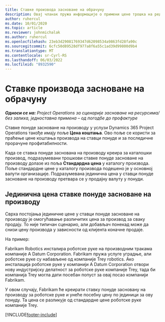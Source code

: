 ```yaml
---
title: Ставке производа засноване на обрачуну
description: Овај чланак пружа информације о примени цене трошка на ред понуде засноване на производу.
author: ruhercul
ms.date: 10/01/2020
ms.topic: article
ms.reviewer: johnmichalak
ms.author: ruhercul
ms.openlocfilehash: 23eb3d29081769347d62098534a9863fd28fa90c
ms.sourcegitcommit: 6cfc50d89528df977a8f6a55c1ad39d99800d9b4
ms.translationtype: MT
ms.contentlocale: sr-Cyrl-RS
ms.lasthandoff: 06/03/2022
ms.locfileid: "8932590"
---
```

# <a name="costing-product-based-quote-lines"></a>Ставке производа засноване на обрачуну

_**Односи се на:** Project Operations за сценарије засноване на ресурсима/без залиха, једноставна примена – од погодбе до профактуре_


Ставке понуде засноване на производу у услузи Dynamics 365 Project Operations такође имају поље **Цена коштања**. Ово поље се користи за праћење цене коштања производа на ставци понуде и за последичне прорачуне профитабилности.

Када се ставка понуде заснована на производу креира за каталошки производ, подразумевани трошкови ставке понуде засноване на производу долазе из поља **Стандардна цена** у каталогу производа. Поље стандардне цене у каталогу производа подешено је у основној валути организације. Подразумевана јединична цена у ставци понуде засноване на производу претвара се у продајну валуту у понуди.

## <a name="unit-cost-on-a-product-based-quote-line"></a>Јединична цена ставке понуде засноване на производу

Сврха постојања јединичне цене у ставци понуде засноване на производу је омогућавање различитих цена за производ за сваку продају. То није типичан сценарио, али добављач понекад може да снизи цену производа у зависности од клијента коначне продаје.

На пример:

Fabrikam Robotics инсталира роботске руке на производним тракама компаније A Datum Corporation. Fabrikam пружа услуге уградње, али роботске руке су набављене од компаније Trey robotics. Ако инсталација роботске руке у компанији A Datum Corporation отвори нову индустријску делатност за роботске руке компаније Trey, тада би компанија Trey могла дати посебан попуст за овај посао компанији Fabrikam.

У овом случају, Fabrikam ће креирати ставку понуде засновану на производу за роботске руке и унеће посебну цену по јединици за ову понуду. Та цена се разликује од стандардне цене роботске руке компаније Trey.


[!INCLUDE[footer-include](../../includes/footer-banner.md)]